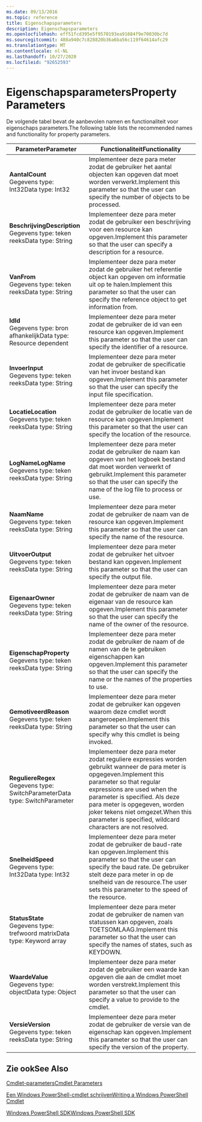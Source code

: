 ```yaml
---
ms.date: 09/13/2016
ms.topic: reference
title: Eigenschapsparameters
description: Eigenschapsparameters
ms.openlocfilehash: eff51fcd395e5f9570193ea91684f9e70030bc7d
ms.sourcegitcommit: 488a940c7c828820b36a6ba56c119f64614afc29
ms.translationtype: MT
ms.contentlocale: nl-NL
ms.lasthandoff: 10/27/2020
ms.locfileid: "92652593"
---
```

# <a name="property-parameters"></a><span data-ttu-id="e2719-103">Eigenschapsparameters</span><span class="sxs-lookup"><span data-stu-id="e2719-103">Property Parameters</span></span>

<span data-ttu-id="e2719-104">De volgende tabel bevat de aanbevolen namen en functionaliteit voor eigenschaps parameters.</span><span class="sxs-lookup"><span data-stu-id="e2719-104">The following table lists the recommended names and functionality for property parameters.</span></span>

|<span data-ttu-id="e2719-105">Parameter</span><span class="sxs-lookup"><span data-stu-id="e2719-105">Parameter</span></span>|<span data-ttu-id="e2719-106">Functionaliteit</span><span class="sxs-lookup"><span data-stu-id="e2719-106">Functionality</span></span>|
|---|---|
|<span data-ttu-id="e2719-107">**Aantal**</span><span class="sxs-lookup"><span data-stu-id="e2719-107">**Count**</span></span><br><span data-ttu-id="e2719-108">Gegevens type: Int32</span><span class="sxs-lookup"><span data-stu-id="e2719-108">Data type: Int32</span></span>|<span data-ttu-id="e2719-109">Implementeer deze para meter zodat de gebruiker het aantal objecten kan opgeven dat moet worden verwerkt.</span><span class="sxs-lookup"><span data-stu-id="e2719-109">Implement this parameter so that the user can specify the number of objects to be processed.</span></span>|
|<span data-ttu-id="e2719-110">**Beschrijving**</span><span class="sxs-lookup"><span data-stu-id="e2719-110">**Description**</span></span><br><span data-ttu-id="e2719-111">Gegevens type: teken reeks</span><span class="sxs-lookup"><span data-stu-id="e2719-111">Data type: String</span></span>|<span data-ttu-id="e2719-112">Implementeer deze para meter zodat de gebruiker een beschrijving voor een resource kan opgeven.</span><span class="sxs-lookup"><span data-stu-id="e2719-112">Implement this parameter so that the user can specify a description for a resource.</span></span>|
|<span data-ttu-id="e2719-113">**Van**</span><span class="sxs-lookup"><span data-stu-id="e2719-113">**From**</span></span><br><span data-ttu-id="e2719-114">Gegevens type: teken reeks</span><span class="sxs-lookup"><span data-stu-id="e2719-114">Data type: String</span></span>|<span data-ttu-id="e2719-115">Implementeer deze para meter zodat de gebruiker het referentie object kan opgeven om informatie uit op te halen.</span><span class="sxs-lookup"><span data-stu-id="e2719-115">Implement this parameter so that the user can specify the reference object to get information from.</span></span>|
|<span data-ttu-id="e2719-116">**Id**</span><span class="sxs-lookup"><span data-stu-id="e2719-116">**Id**</span></span><br><span data-ttu-id="e2719-117">Gegevens type: bron afhankelijk</span><span class="sxs-lookup"><span data-stu-id="e2719-117">Data type: Resource dependent</span></span>|<span data-ttu-id="e2719-118">Implementeer deze para meter zodat de gebruiker de id van een resource kan opgeven.</span><span class="sxs-lookup"><span data-stu-id="e2719-118">Implement this parameter so that the user can specify the identifier of a resource.</span></span>|
|<span data-ttu-id="e2719-119">**Invoer**</span><span class="sxs-lookup"><span data-stu-id="e2719-119">**Input**</span></span><br><span data-ttu-id="e2719-120">Gegevens type: teken reeks</span><span class="sxs-lookup"><span data-stu-id="e2719-120">Data type: String</span></span>|<span data-ttu-id="e2719-121">Implementeer deze para meter zodat de gebruiker de specificatie van het invoer bestand kan opgeven.</span><span class="sxs-lookup"><span data-stu-id="e2719-121">Implement this parameter so that the user can specify the input file specification.</span></span>|
|<span data-ttu-id="e2719-122">**Locatie**</span><span class="sxs-lookup"><span data-stu-id="e2719-122">**Location**</span></span><br><span data-ttu-id="e2719-123">Gegevens type: teken reeks</span><span class="sxs-lookup"><span data-stu-id="e2719-123">Data type: String</span></span>|<span data-ttu-id="e2719-124">Implementeer deze para meter zodat de gebruiker de locatie van de resource kan opgeven.</span><span class="sxs-lookup"><span data-stu-id="e2719-124">Implement this parameter so that the user can specify the location of the resource.</span></span>|
|<span data-ttu-id="e2719-125">**LogName**</span><span class="sxs-lookup"><span data-stu-id="e2719-125">**LogName**</span></span><br><span data-ttu-id="e2719-126">Gegevens type: teken reeks</span><span class="sxs-lookup"><span data-stu-id="e2719-126">Data type: String</span></span>|<span data-ttu-id="e2719-127">Implementeer deze para meter zodat de gebruiker de naam kan opgeven van het logboek bestand dat moet worden verwerkt of gebruikt.</span><span class="sxs-lookup"><span data-stu-id="e2719-127">Implement this parameter so that the user can specify the name of the log file to process or use.</span></span>|
|<span data-ttu-id="e2719-128">**Naam**</span><span class="sxs-lookup"><span data-stu-id="e2719-128">**Name**</span></span><br><span data-ttu-id="e2719-129">Gegevens type: teken reeks</span><span class="sxs-lookup"><span data-stu-id="e2719-129">Data type: String</span></span>|<span data-ttu-id="e2719-130">Implementeer deze para meter zodat de gebruiker de naam van de resource kan opgeven.</span><span class="sxs-lookup"><span data-stu-id="e2719-130">Implement this parameter so that the user can specify the name of the resource.</span></span>|
|<span data-ttu-id="e2719-131">**Uitvoer**</span><span class="sxs-lookup"><span data-stu-id="e2719-131">**Output**</span></span><br><span data-ttu-id="e2719-132">Gegevens type: teken reeks</span><span class="sxs-lookup"><span data-stu-id="e2719-132">Data type: String</span></span>|<span data-ttu-id="e2719-133">Implementeer deze para meter zodat de gebruiker het uitvoer bestand kan opgeven.</span><span class="sxs-lookup"><span data-stu-id="e2719-133">Implement this parameter so that the user can specify the output file.</span></span>|
|<span data-ttu-id="e2719-134">**Eigenaar**</span><span class="sxs-lookup"><span data-stu-id="e2719-134">**Owner**</span></span><br><span data-ttu-id="e2719-135">Gegevens type: teken reeks</span><span class="sxs-lookup"><span data-stu-id="e2719-135">Data type: String</span></span>|<span data-ttu-id="e2719-136">Implementeer deze para meter zodat de gebruiker de naam van de eigenaar van de resource kan opgeven.</span><span class="sxs-lookup"><span data-stu-id="e2719-136">Implement this parameter so that the user can specify the name of the owner of the resource.</span></span>|
|<span data-ttu-id="e2719-137">**Eigenschap**</span><span class="sxs-lookup"><span data-stu-id="e2719-137">**Property**</span></span><br><span data-ttu-id="e2719-138">Gegevens type: teken reeks</span><span class="sxs-lookup"><span data-stu-id="e2719-138">Data type: String</span></span>|<span data-ttu-id="e2719-139">Implementeer deze para meter zodat de gebruiker de naam of de namen van de te gebruiken eigenschappen kan opgeven.</span><span class="sxs-lookup"><span data-stu-id="e2719-139">Implement this parameter so that the user can specify the name or the names of the properties to use.</span></span>|
|<span data-ttu-id="e2719-140">**Gemotiveerd**</span><span class="sxs-lookup"><span data-stu-id="e2719-140">**Reason**</span></span><br><span data-ttu-id="e2719-141">Gegevens type: teken reeks</span><span class="sxs-lookup"><span data-stu-id="e2719-141">Data type: String</span></span>|<span data-ttu-id="e2719-142">Implementeer deze para meter zodat de gebruiker kan opgeven waarom deze cmdlet wordt aangeroepen.</span><span class="sxs-lookup"><span data-stu-id="e2719-142">Implement this parameter so that the user can specify why this cmdlet is being invoked.</span></span>|
|<span data-ttu-id="e2719-143">**Reguliere**</span><span class="sxs-lookup"><span data-stu-id="e2719-143">**Regex**</span></span><br><span data-ttu-id="e2719-144">Gegevens type: SwitchParameter</span><span class="sxs-lookup"><span data-stu-id="e2719-144">Data type: SwitchParameter</span></span>|<span data-ttu-id="e2719-145">Implementeer deze para meter zodat reguliere expressies worden gebruikt wanneer de para meter is opgegeven.</span><span class="sxs-lookup"><span data-stu-id="e2719-145">Implement this parameter so that regular expressions are used when the parameter is specified.</span></span> <span data-ttu-id="e2719-146">Als deze para meter is opgegeven, worden joker tekens niet omgezet.</span><span class="sxs-lookup"><span data-stu-id="e2719-146">When this parameter is specified, wildcard characters are not resolved.</span></span>|
|<span data-ttu-id="e2719-147">**Snelheid**</span><span class="sxs-lookup"><span data-stu-id="e2719-147">**Speed**</span></span><br><span data-ttu-id="e2719-148">Gegevens type: Int32</span><span class="sxs-lookup"><span data-stu-id="e2719-148">Data type: Int32</span></span>|<span data-ttu-id="e2719-149">Implementeer deze para meter zodat de gebruiker de baud-rate kan opgeven.</span><span class="sxs-lookup"><span data-stu-id="e2719-149">Implement this parameter so that the user can specify the baud rate.</span></span> <span data-ttu-id="e2719-150">De gebruiker stelt deze para meter in op de snelheid van de resource.</span><span class="sxs-lookup"><span data-stu-id="e2719-150">The user sets this parameter to the speed of the resource.</span></span>|
|<span data-ttu-id="e2719-151">**Status**</span><span class="sxs-lookup"><span data-stu-id="e2719-151">**State**</span></span><br><span data-ttu-id="e2719-152">Gegevens type: trefwoord matrix</span><span class="sxs-lookup"><span data-stu-id="e2719-152">Data type: Keyword array</span></span>|<span data-ttu-id="e2719-153">Implementeer deze para meter zodat de gebruiker de namen van statussen kan opgeven, zoals TOETSOMLAAG.</span><span class="sxs-lookup"><span data-stu-id="e2719-153">Implement this parameter so that the user can specify the names of states, such as KEYDOWN.</span></span>|
|<span data-ttu-id="e2719-154">**Waarde**</span><span class="sxs-lookup"><span data-stu-id="e2719-154">**Value**</span></span><br><span data-ttu-id="e2719-155">Gegevens type: object</span><span class="sxs-lookup"><span data-stu-id="e2719-155">Data type: Object</span></span>|<span data-ttu-id="e2719-156">Implementeer deze para meter zodat de gebruiker een waarde kan opgeven die aan de cmdlet moet worden verstrekt.</span><span class="sxs-lookup"><span data-stu-id="e2719-156">Implement this parameter so that the user can  specify a value to provide to the cmdlet.</span></span>|
|<span data-ttu-id="e2719-157">**Versie**</span><span class="sxs-lookup"><span data-stu-id="e2719-157">**Version**</span></span><br><span data-ttu-id="e2719-158">Gegevens type: teken reeks</span><span class="sxs-lookup"><span data-stu-id="e2719-158">Data type: String</span></span>|<span data-ttu-id="e2719-159">Implementeer deze para meter zodat de gebruiker de versie van de eigenschap kan opgeven.</span><span class="sxs-lookup"><span data-stu-id="e2719-159">Implement this parameter so that the user can specify the version of the property.</span></span>|

## <a name="see-also"></a><span data-ttu-id="e2719-160">Zie ook</span><span class="sxs-lookup"><span data-stu-id="e2719-160">See Also</span></span>

[<span data-ttu-id="e2719-161">Cmdlet-parameters</span><span class="sxs-lookup"><span data-stu-id="e2719-161">Cmdlet Parameters</span></span>](./cmdlet-parameters.md)

[<span data-ttu-id="e2719-162">Een Windows PowerShell-cmdlet schrijven</span><span class="sxs-lookup"><span data-stu-id="e2719-162">Writing a Windows PowerShell Cmdlet</span></span>](./writing-a-windows-powershell-cmdlet.md)

[<span data-ttu-id="e2719-163">Windows PowerShell SDK</span><span class="sxs-lookup"><span data-stu-id="e2719-163">Windows PowerShell SDK</span></span>](../windows-powershell-reference.md)
